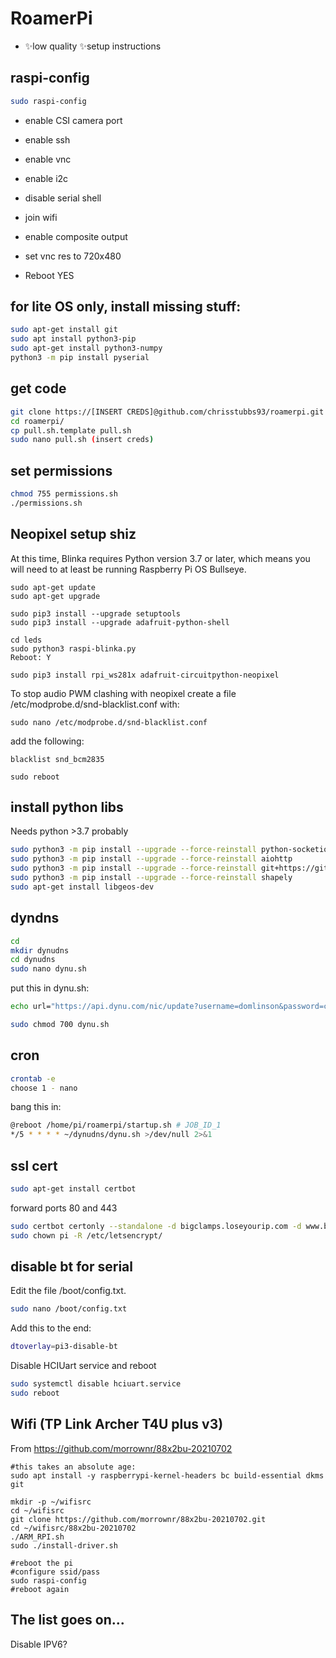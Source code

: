 # RoamerPi

- ✨low quality ✨setup instructions

## raspi-config

```sh
sudo raspi-config
```

- enable CSI camera port
- enable ssh
- enable vnc
- enable i2c
- disable serial shell
- join wifi
- enable composite output
- set vnc res to 720x480

- Reboot YES

## for lite OS only, install missing stuff:
```sh
sudo apt-get install git
sudo apt install python3-pip
sudo apt-get install python3-numpy
python3 -m pip install pyserial
```

## get code
```sh
git clone https://[INSERT CREDS]@github.com/chrisstubbs93/roamerpi.git
cd roamerpi/
cp pull.sh.template pull.sh
sudo nano pull.sh (insert creds)
```

## set permissions
```sh
chmod 755 permissions.sh
./permissions.sh
```

## Neopixel setup shiz
At this time, Blinka requires Python version 3.7 or later, which means you will need to at least be running Raspberry Pi OS Bullseye.
```
sudo apt-get update
sudo apt-get upgrade

sudo pip3 install --upgrade setuptools
sudo pip3 install --upgrade adafruit-python-shell

cd leds
sudo python3 raspi-blinka.py
Reboot: Y

sudo pip3 install rpi_ws281x adafruit-circuitpython-neopixel

```
To stop audio PWM clashing with neopixel create a file /etc/modprobe.d/snd-blacklist.conf with:
```
sudo nano /etc/modprobe.d/snd-blacklist.conf
```
add the following:
```
blacklist snd_bcm2835
```

```
sudo reboot
```

## install python libs
Needs python >3.7 probably
```sh
sudo python3 -m pip install --upgrade --force-reinstall python-socketio
sudo python3 -m pip install --upgrade --force-reinstall aiohttp
sudo python3 -m pip install --upgrade --force-reinstall git+https://github.com/inmcm/micropyGPS.git
sudo python3 -m pip install --upgrade --force-reinstall shapely
sudo apt-get install libgeos-dev
```

## dyndns

```sh
cd
mkdir dynudns
cd dynudns
sudo nano dynu.sh
```
put this in dynu.sh:
```sh
echo url="https://api.dynu.com/nic/update?username=domlinson&password=creds" | curl -k -o ~/dynudns/dynu.log -K -
```

```sh
sudo chmod 700 dynu.sh
```

## cron
```sh
crontab -e
choose 1 - nano
```
bang this in:
```sh
@reboot /home/pi/roamerpi/startup.sh # JOB_ID_1
*/5 * * * * ~/dynudns/dynu.sh >/dev/null 2>&1
```



## ssl cert
```sh
sudo apt-get install certbot
```
forward ports 80 and 443
```sh
sudo certbot certonly --standalone -d bigclamps.loseyourip.com -d www.bigclamps.loseyourip.com
sudo chown pi -R /etc/letsencrypt/
```


## disable bt for serial
Edit the file /boot/config.txt.
```sh
sudo nano /boot/config.txt
```
Add this to the end:
```sh
dtoverlay=pi3-disable-bt
```
Disable HCIUart service and reboot
```sh
sudo systemctl disable hciuart.service
sudo reboot
```

## Wifi (TP Link Archer T4U plus v3)
From https://github.com/morrownr/88x2bu-20210702
```
#this takes an absolute age:
sudo apt install -y raspberrypi-kernel-headers bc build-essential dkms git

mkdir -p ~/wifisrc
cd ~/wifisrc
git clone https://github.com/morrownr/88x2bu-20210702.git
cd ~/wifisrc/88x2bu-20210702
./ARM_RPI.sh
sudo ./install-driver.sh

#reboot the pi
#configure ssid/pass
sudo raspi-config
#reboot again
```


## The list goes on...
Disable IPV6?
